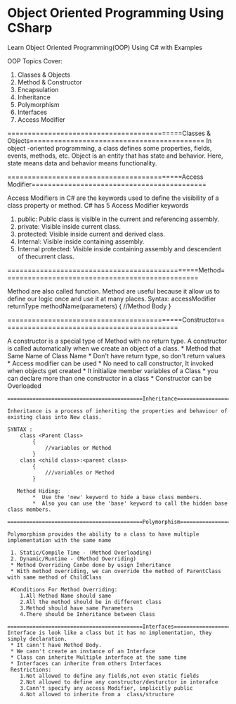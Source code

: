 # Object Oriented Programming Using CSharp

Learn Object Oriented Programming(OOP) Using C# with Examples

OOP Topics Cover:
  1. Classes & Objects
  2. Method & Constructor
  3. Encapsulation
  4. Inheritance
  5. Polymorphism
  6. Interfaces
  7. Access Modifier
  
 ===========================================Classes & Objects===========================================
  In object -oriented programming, a class defines some properties, fields, events, methods, etc.
  Object is an entity that has state and behavior. Here, state means data and behavior means functionality.
  
  ===========================================Access Modifier===========================================
  
  Access Modifiers in C# are the keywords used to define the visibility of a class property or method.
  C# has 5 Access Modifier keywords
   1. public: Public class is visible in the current and referencing assembly.
   2. private: Visible inside current class.
   3. protected: Visible inside current and derived class.
   4. Internal: Visible inside containing assembly.
   5. Internal protected: Visible inside containing assembly and descendent of thecurrent class.
  
  
  ===============================================Method================================================
  
  Method are also called function. Method are useful because it allow us to define our logic once and use it at many places.
    Syntax:
      accessModifier returnType methodName(parameters)
      {
        //Method Body
      }
  
   ===========================================Constructor============================================
   
   A constructor is a special type of Method with no return type. A constructor is called automatically when we create an object of a class. 
        * Method that Same Name of Class Name
        * Don't have return type, so don't return values
        * Access modifier can be used
        * No need to call constructor, It invoked when objects get created
        * It initialize member variables of a Class
        * you can declare more than one constructor in a class
        * Constructor can be Overloaded
        
    ===========================================Inheritance===========================================
    
    Inheritance is a process of inheriting the properties and behaviour of existing class into New class.
     
    SYNTAX :
        class <Parent Class>
            {
                //variables or Method
            }
        class <child class>:<parent class>
            {
                ///variables or Method
            }
 
       Method Hiding:
            *  Use the 'new' keyword to hide a base class members.
            *  Also you can use the 'base' keyword to call the hidden base class members.
       
    ===========================================Polymorphism===========================================
    
    Polymorphism provides the ability to a class to have multiple implementation with the same name
     
     1. Static/Compile Time - (Method Overloading)     
     2. Dynamic/Runtime - (Method Overriding)
     * Method Overriding Canbe done by usign Inheritance
     * With method overriding, we can override the method of ParentClass with same method of ChildClass
     
     #Conditions For Method Overriding:
        1.All Method Name should same           
        2.All the method should be in different class
        3.Method should have same Parameters    
        4.There should be Inheritance between Class
        
    ===========================================Interfaces=========================================== 
    Interface is look like a class but it has no implementation, they simply declaration.
     * It cann't have Method Body. 
     * We cann't create an instance of an Interface
     * Class can inherite Multiple interface at the same time
     * Interfaces can inherite from others Interfaces
     Restrictions:
        1.Not allowed to define any fields,not even static fields
        2.Not allowed to define any constructor/desturctor in interafce
        3.Cann't specify any access Modifier, implicitly public
        4.Not allowed to inherite from a  class/structure
    
    
        
        
